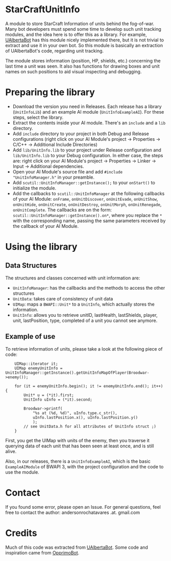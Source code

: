 # StarCraftUnitInfo
A module to store StarCraft Information of units behind the fog-of-war. Many bot developers must spend some time to develop such unit tracking modules, and the idea here is to offer this as a library. For example, [UAlbertaBot](https://github.com/davechurchill/ualbertabot) has this module nicely implemented there, but it is not trivial to extract and use it in your own bot. So this module is basically an extraction of UAlbertaBot's code, regarding unit tracking.

The module stores information (position, HP, shields, etc.) concerning the last time a unit was seen. It also has functions for drawing boxes and unit names on such positions to aid visual inspecting and debugging.

# Preparing the library
- Download the version you need in Releases. Each release has a library (`UnitInfoLib`) and an example AI module (`UnitInfoExampleAI`). For these steps, select the library.
- Extract the contents inside your AI module. There's an `include` and a `lib` directory.
- Add `include` directory to your project in both Debug and Release configurations (right click on your AI Module's project -> Properties -> C/C++ -> Additional Include Directories)
- Add `lib/UnitInfo.lib` to your project under Release configuration and `lib/UnitInfo.lib` to your Debug configuration. In either case, the steps are: right click on your AI Module's project -> Properties -> Linker -> Input -> Additional dependencies.
- Open your AI Module's source file and add `#include "UnitInfoManager.h"` in your preamble.
- Add `scutil::UnitInfoManager::getInstance();` to your `onStart()` to initialize the module.
- Add the callbacks to `scutil::UnitInfoManager` at the following callbacks of your AI Module: `onFrame`, `onUnitDiscover`, `onUnitEvade`, `onUnitShow`, `onUnitHide`, `onUnitCreate`, `onUnitDestroy`, `onUnitMorph`, `onUnitRenegade`, `onUnitComplete`. The callbacks are on the form: `scutil::UnitInfoManager::getInstance().on*`, where you replace the `*` with the corresponding name, passing the same parameters received by the callback of your AI Module.

# Using the library
## Data Structures
The structures and classes concerned with unit information are: 
- `UnitInfoManager`: has the callbacks and the methods to access the other structures
- `UnitData`: takes care of consistency of unit data
- `UIMap`: maps a `BWAPI::Unit*` to a `UnitInfo`, which actually stores the information.
- `UnitInfo`: allows you to retrieve unitID, lastHealth, lastShields, player, unit, lastPosition, type, completed of a unit you cannot see anymore.

## Example of use
To retrieve information of units, please take a look at the following piece of code:

```
	UIMap::iterator it;
	UIMap enemyUnitInfo = UnitInfoManager::getInstance().getUnitInfoMapOfPlayer(Broodwar->enemy());

	for (it = enemyUnitInfo.begin(); it != enemyUnitInfo.end(); it++) {
		Unit* u = (*it).first;
		UnitInfo uInfo = (*it).second;

		Broodwar->printf(
			"%s at (%d, %d)", uInfo.type.c_str(),
			uInfo.lastPosition.x(), uInfo.lastPosition.y()
			);
		// see UnitData.h for all attributes of UnitInfo struct ;)
	}
 ```
First, you get the UIMap with units of the enemy, then you traverse it querying data of each unit that has been seen at least once, and is still alive.

Also, in our releases, there is a `UnitInfoExampleAI`, which is the basic `ExampleAIModule` of BWAPI 3, with the project configuration and the code to use the module.

# Contact
If you found some error, please open an Issue. For general questions, feel free to contact the author: andersonrochatavares .at. gmail.com

# Credits
Much of this code was extracted from [UAlbertaBot](https://github.com/davechurchill/ualbertabot). Some code and inspiration came from [OpprimoBot](https://github.com/jhagelback/OpprimoBot).
